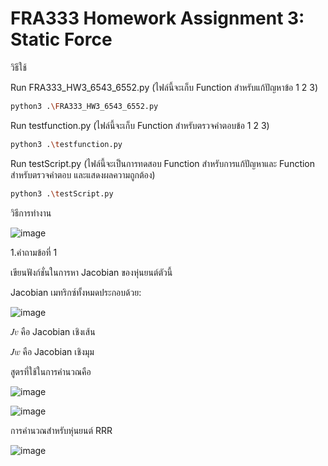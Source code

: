 # FRA333 Homework Assignment 3: Static Force

วิธีใช้

Run FRA333_HW3_6543_6552.py (ไฟล์นี้จะเก็บ Function สำหรับแก้ปัญหาข้อ 1 2 3)
```bash
python3 .\FRA333_HW3_6543_6552.py
```
Run testfunction.py (ไฟล์นี้จะเก็บ Function สำหรับตรวจคำตอบข้อ 1 2 3)
```bash
python3 .\testfunction.py
```
Run testScript.py (ไฟล์นี้จะเป็นการทดสอบ Function สำหรับการแก้ปัญหาและ Function สำหรับตรวจคำตอบ และแสดงผลความถูกต้อง)
```bash
python3 .\testScript.py
```

วิธีการทำงาน

![image](https://github.com/user-attachments/assets/e0c4cead-d46d-43dc-baa2-93bc8ba72a08)

1.คำถามข้อที่ 1

เขียนฟังก์ชั่นในการหา Jacobian ของหุ่นยนต์ตัวนี้

Jacobian เมทริกซ์ทั้งหมดประกอบด้วย:

![image](https://github.com/user-attachments/assets/3e547943-04d7-482d-9176-fd8ae1bb783b)

𝐽𝑣 คือ Jacobian เชิงเส้น

𝐽𝑤 คือ Jacobian เชิงมุม

สูตรที่ใช้ในการคำนวณคือ

![image](https://github.com/user-attachments/assets/d1bf1b5c-be44-40f6-b1cf-61905f77eba0)

![image](https://github.com/user-attachments/assets/3476f2f5-f1c7-4026-8ee3-ae65d936f1eb)

การคำนวณสำหรับหุ่นยนต์ RRR

![image](https://github.com/user-attachments/assets/5ccfbd6b-305a-4fd5-af6c-a37545ecc3d2)





